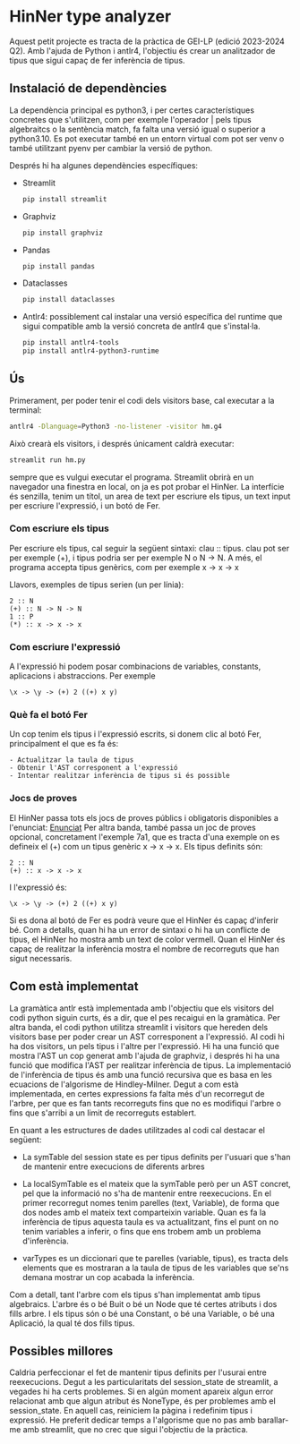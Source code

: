# HinNer type analyzer

Aquest petit projecte es tracta de la pràctica de GEI-LP (edició 2023-2024 Q2). Amb l'ajuda de 
Python i antlr4, l'objectiu és crear un analitzador de tipus que sigui capaç de fer inferència de 
tipus.

## Instalació de dependències

La dependència principal es python3, i per certes característiques concretes que s'utilitzen, com per
exemple l'operador | pels tipus algebraitcs o la sentència match, fa falta una versió igual o superior
a python3.10. Es pot executar també en un entorn virtual com pot ser venv o també utilitzant pyenv per
cambiar la versió de python.

Després hi ha algunes dependències específiques:

- Streamlit
  ```sh
  pip install streamlit
  ```
- Graphviz
  ```sh
  pip install graphviz
  ```
- Pandas
  ```sh
  pip install pandas
  ```
- Dataclasses
  ```sh
  pip install dataclasses
  ```
- Antlr4: possiblement cal instalar una versió específica del runtime que sigui compatible amb la versió
          concreta de antlr4 que s'instal·la.
  ```sh
  pip install antlr4-tools
  pip install antlr4-python3-runtime
  ```

## Ús

Primerament, per poder tenir el codi dels visitors base, cal executar a la terminal:
  ```sh
  antlr4 -Dlanguage=Python3 -no-listener -visitor hm.g4
  ```
Això crearà els visitors, i després únicament caldrà executar:
  ```sh
  streamlit run hm.py
  ```
sempre que es vulgui executar el programa. Streamlit obrirà en un navegador una finestra en local,
on ja es pot probar el HinNer. La interfície és senzilla, tenim un títol, un area de text per escriure els tipus,
un text input per escriure l'expressió, i un botó de Fer. 

### Com escriure els tipus
Per escriure els tipus, cal seguir la següent sintaxi: clau :: tipus. clau pot ser per exemple (+), i tipus
podria ser per exemple N o N -> N. A més, el programa accepta tipus genèrics, com per exemple x -> x -> x

Llavors, exemples de tipus serien (un per línia):

    2 :: N
    (+) :: N -> N -> N
    1 :: P
    (*) :: x -> x -> x


### Com escriure l'expressió
A l'expressió hi podem posar combinacions de variables, constants, aplicacions i abstraccions. Per exemple

    \x -> \y -> (+) 2 ((+) x y)


### Què fa el botó Fer
Un cop tenim els tipus i l'expressió escrits, si donem clic al botó Fer, principalment el que es fa és:

    - Actualitzar la taula de tipus
    - Obtenir l'AST corresponent a l'expressió
    - Intentar realitzar inferència de tipus si és possible

### Jocs de proves
El HinNer passa tots els jocs de proves públics i obligatoris disponibles a l'enunciat: [Enunciat](https://github.com/gebakx/lp-hinner-24)
Per altra banda, també passa un joc de proves opcional, concretament l'exemple 7a1, que es tracta d'una exemple on es defineix
el (+) com un tipus genèric x -> x -> x. Els tipus definits són:

    2 :: N
    (+) :: x -> x -> x

I l'expressió és:

    \x -> \y -> (+) 2 ((+) x y)

Si es dona al botó de Fer es podrà veure que el HinNer és capaç d'inferir bé. Com a detalls, quan hi ha un error de sintaxi
o hi ha un conflicte de tipus, el HinNer ho mostra amb un text de color vermell. Quan el HinNer és capaç de realitzar la inferència
mostra el nombre de recorreguts que han sigut necessaris.

## Com està implementat
La gramàtica antlr està implementada amb l'objectiu que els visitors del codi python siguin curts, és a dir, que el pes recaigui en
la gramàtica. Per altra banda, el codi python utilitza streamlit i visitors que hereden dels visitors base per poder crear un AST
corresponent a l'expressió. Al codi hi ha dos visitors, un pels tipus i l'altre per l'expressió. Hi ha una funció que mostra
l'AST un cop generat amb l'ajuda de graphviz, i després hi ha una funció que modifica l'AST per realitzar inferència de tipus. La implementació
de l'inferència de tipus és amb una funció recursiva que es basa en les ecuacions de l'algorisme de Hindley-Milner. Degut a com està 
implementada, en certes expressions fa falta més d'un recorregut de l'arbre, per que es fan tants recorreguts fins que no es modifiqui
l'arbre o fins que s'arribi a un limit de recorreguts establert.

En quant a les estructures de dades utilitzades al codi cal destacar el següent:

- La symTable del session state es per tipus definits per l'usuari
  que s'han de mantenir entre execucions de diferents arbres

- La localSymTable es el mateix que la symTable però per un AST concret, pel que la informació
  no s'ha de mantenir entre reexecucions. En el primer recorregut nomes tenim parelles
  (text, Variable), de forma que dos nodes amb el mateix text comparteixin variable. Quan
  es fa la inferència de tipus aquesta taula es va actualitzant, fins el punt on no tenim variables
  a inferir, o fins que ens trobem amb un problema d'inferència.

- varTypes es un diccionari que te parelles (variable, tipus), es tracta dels elements que es mostraran
  a la taula de tipus de les variables que se'ns demana mostrar un cop acabada la inferència.

Com a detall, tant l'arbre com els tipus s'han implementat amb tipus algebraics. L'arbre és o bé Buit o bé un Node
que té certes atributs i dos fills arbre. I els tipus són o bé una Constant, o bé una Variable, o bé una Aplicació, la qual
té dos fills tipus.


## Possibles millores

Caldria perfeccionar el fet de mantenir tipus definits per l'usurai entre reexecucions. Degut a les particularitats
del session_state de streamlit, a vegades hi ha certs problemes. Si en algún moment apareix algun error relacionat amb que algun atribut
és NoneType, és per problemes amb el session_state. En aquell cas, reiniciem la pàgina i redefinim tipus i expressió. He preferit dedicar
temps a l'algorisme que no pas amb barallar-me amb streamlit, que no crec que sigui l'objectiu de la pràctica.













